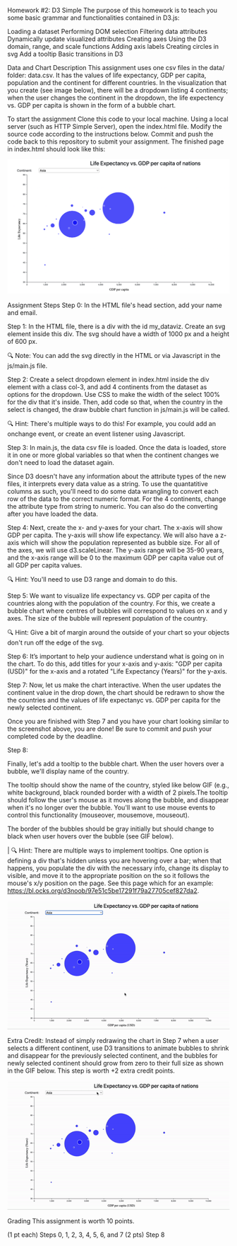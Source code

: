 Homework #2: D3 Simple
The purpose of this homework is to teach you some basic grammar and functionalities contained in D3.js:

Loading a dataset
Performing DOM selection
Filtering data attributes
Dynamically update visualized attributes
Creating axes
Using the D3 domain, range, and scale functions
Adding axis labels
Creating circles in svg
Add a tooltip
Basic transitions in D3

Data and Chart Description
This assignment uses one csv files in the data/ folder: data.csv. It has the values of life expectancy, GDP per capita, population and the continent for different countries. In the visualization that you create (see image below), there will be a dropdown listing 4 continents; when the user changes the continent in the dropdown, the life expectency vs. GDP per capita is shown in the form of a bubble chart.

To start the assignment
Clone this code to your local machine.
Using a local server (such as HTTP Simple Server), open the index.html file.
Modify the source code according to the instructions below.
Commit and push the code back to this repository to submit your assignment. The finished page in index.html should look like this:

![Completed Assignment](images/completed.png)

Assignment Steps
Step 0:
In the HTML file's head section, add your name and email.

Step 1:
In the HTML file, there is a div with the id my_dataviz. Create an svg element inside this div. The svg should have a width of 1000 px and a height of 600 px.

🔍 Note: You can add the svg directly in the HTML or via Javascript in the js/main.js file.

Step 2:
Create a select dropdown element in index.html inside the div element with a class col-3, and add 4 continents from the dataset as options for the dropdown. Use CSS to make the width of the select 100% for the div that it's inside. Then, add code so that, when the country in the select is changed, the draw bubble chart function in js/main.js will be called.

🔍 Hint: There's multiple ways to do this! For example, you could add an onchange event, or create an event listener using Javascript.

Step 3:
In main.js, the data csv file is loaded. Once the data is loaded, store it in one or more global variables so that when the continent changes we don't need to load the dataset again.

Since D3 doesn't have any information about the attribute types of the new files, it interprets every data value as a string. To use the quantatitive columns as such, you'll need to do some data wrangling to convert each row of the data to the correct numeric format. For the 4 continents, change the attribute type from string to numeric. You can also do the converting after you have loaded the data.

Step 4:
Next, create the x- and y-axes for your chart. The x-axis will show GDP per capita. The y-axis will show life expectancy. We will also have a z-axis which will show the population represented as bubble size. For all of the axes, we will use d3.scaleLinear. The y-axis range will be 35-90 years, and the x-axis range will be 0 to the maximum GDP per capita value out of all GDP per capita values.

🔍 Hint: You'll need to use D3 range and domain to do this.

Step 5:
We want to visualize life expectancy vs. GDP per capita of the countries along with the population of the country. For this, we create a bubble chart where centres of bubbles will correspond to values on x and y axes. The size of the bubble will represent population of the country.

🔍 Hint: Give a bit of margin around the outside of your chart so your objects don't run off the edge of the svg.

Step 6:
It’s important to help your audience understand what is going on in the chart. To do this, add titles for your x-axis and y-axis: "GDP per capita (USD)" for the x-axis and a rotated "Life Expectancy (Years)" for the y-axis.

Step 7:
Now, let us make the chart interactive. When the user updates the continent value in the drop down, the chart should be redrawn to show the the countries and the values of life expectanyc vs. GDP per capita for the newly selected continent.

Once you are finished with Step 7 and you have your chart looking similar to the screenshot above, you are done! Be sure to commit and push your completed code by the deadline.

Step 8:

Finally, let's add a tooltip to the bubble chart. When the user hovers over a bubble, we'll display name of the country.

The tooltip should show the name of the country, styled like below GIF (e.g., white background, black rounded border with a width of 2 pixels.The tooltip should follow the user's mouse as it moves along the bubble, and disappear when it's no longer over the bubble. You'll want to use mouse events to control this functionality (mouseover, mousemove, mouseout).

The border of the bubbles should be gray initially but should change to black when user hovers over the bubble (see GIF below).

| 🔍 Hint: There are multiple ways to implement tooltips. One option is defining a div that's hidden unless you are hovering over a bar; when that happens, you populate the div with the necessary info, change its display to visible, and move it to the appropriate position on the so it follows the mouse's x/y position on the page. See this page which for an example: https://bl.ocks.org/d3noob/97e51c5be17291f79a27705cef827da2.


![Completed Assignment](images/tooltip.gif)

Extra Credit:
Instead of simply redrawing the chart in Step 7 when a user selects a different continent, use D3 transitions to animate bubbles to shrink and disappear for the previously selected continent, and the bubbles for newly selected continent should grow from zero to their full size as shown in the GIF below. This step is worth +2 extra credit points.

![Completed Assignment](images/toggleContinents.gif)


Grading
This assignment is worth 10 points.

(1 pt each) Steps 0, 1, 2, 3, 4, 5, 6, and 7
(2 pts) Step 8